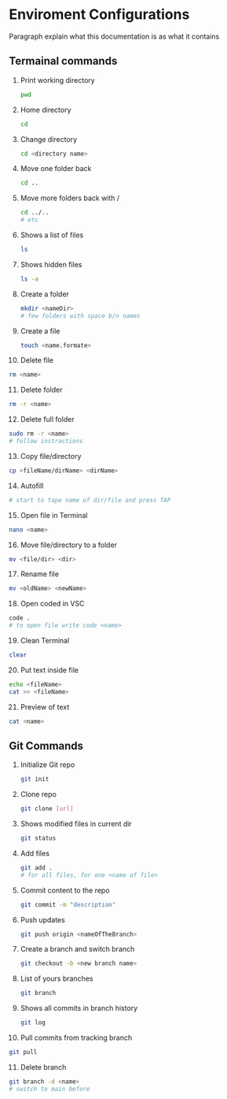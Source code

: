 # Enviroment Configurations

Paragraph explain what this documentation is as what it contains

## Termainal commands

1. Print working directory
   ```bash
   pwd
   ```
2. Home directory
   ```bash
   cd
   ```
3. Change directory
   ```bash
   cd <directory name>
   ```
4. Move one folder back
   ```bash
   cd ..
   ```
5. Move more folders back with /
   ```bash
   cd ../.. 
   # etc
   ```
6. Shows a list of files
   ```bash
   ls
   ```
7. Shows hidden files
   ```bash
   ls -a
   ```
8. Create a folder
   ```bash
   mkdir <nameDir> 
   # few folders with space b/n names
   ```
9. Create a file
   ```bash
   touch <name.formate>
   ```
10. Delete file
   ```bash
   rm <name>
   ```
11. Delete folder
   ```bash
   rm -r <name>
   ```
12. Delete full folder
   ```bash
   sudo rm -r <name>
   # follow instractions
   ```
13. Copy file/directory
   ```bash
   cp <fileName/dirName> <dirName>
   ```
14. Autofill
   ```bash
   # start to tape name of dir/file and press TAP
   ```
15. Open file in Terminal
   ```bash
   nano <name>
   ```
16. Move file/directory to a folder
   ```bash
   mv <file/dir> <dir>
   ```
17. Rename file 
   ```bash
   mv <oldName> <newName>
   ```
18. Open coded in VSC
   ```bash
   code .
   # to open file write code <name>
   ```
19. Clean Terminal
   ```bash
   clear 
   ```
20. Put text inside file
   ```bash
   echo <fileName> 
   cat >> <fileName> 
   ```
21. Preview of text
   ```bash
   cat <name>
   ```


## Git Commands

1. Initialize Git repo
   ```bash
   git init
   ```
2. Clone repo
   ```bash
   git clone [url]
   ```
3. Shows modified files in current dir
   ```bash
   git status
   ```
4. Add files
   ```bash
   git add .
   # for all files, for one <name of file>
   ```
5. Commit content to the repo
   ```bash
   git commit -m "description"
   ```
6. Push updates
   ```bash
   git push origin <nameOfTheBranch>
   ```
7. Create a branch and switch branch
   ```bash
   git checkout -b <new branch name>
   ```
8. List of yours branches
   ```bash
   git branch
   ```
9. Shows all commits in branch history
   ```bash
   git log
   ```
10. Pull commits from tracking branch
   ```bash
   git pull
   ```
11. Delete branch
   ```bash
   git branch -d <name>
   # switch to main before
   ```
